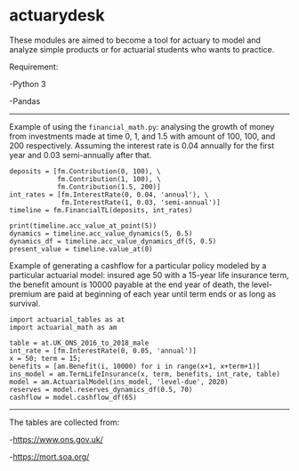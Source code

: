 # actuarydesk

These modules are aimed to become a tool for actuary to model and analyze simple products or for actuarial students who wants to practice. 

Requirement:

-Python 3

-Pandas

---

Example of using the `financial_math.py`: analysing the growth of money from investments made at time 0, 1, and 1.5 with amount of 100, 100, and 200 respectively.
Assuming the interest rate is 0.04 annually for the first year and 0.03 semi-annually after that.

```import financial_math as fm
deposits = [fm.Contribution(0, 100), \
            fm.Contribution(1, 100), \
            fm.Contribution(1.5, 200)]
int_rates = [fm.InterestRate(0, 0.04, 'annual'), \
             fm.InterestRate(1, 0.03, 'semi-annual')]
timeline = fm.FinancialTL(deposits, int_rates)

print(timeline.acc_value_at_point(5))
dynamics = timeline.acc_value_dynamics(5, 0.5)
dynamics_df = timeline.acc_value_dynamics_df(5, 0.5)
present_value = timeline.value_at(0)
```

Example of generating a cashflow for a particular policy modeled by a particular actuarial model: insured age 50 with a 15-year life insurance term, the benefit amount is 10000 
payable at the end year of death, the level-premium are paid at beginning of each year until term ends or as long as survival.

```import financial_math as fm
import actuarial_tables as at
import actuarial_math as am

table = at.UK_ONS_2016_to_2018_male
int_rate = [fm.InterestRate(0, 0.05, 'annual')]
x = 50; term = 15;
benefits = [am.Benefit(i, 10000) for i in range(x+1, x+term+1)]
ins_model = am.TermLifeInsurance(x, term, benefits, int_rate, table)
model = am.ActuarialModel(ins_model, 'level-due', 2020)
reserves = model.reserves_dynamics_df(0.5, 70)
cashflow = model.cashflow_df(65)
```
---

The tables are collected from:

-https://www.ons.gov.uk/

-https://mort.soa.org/
